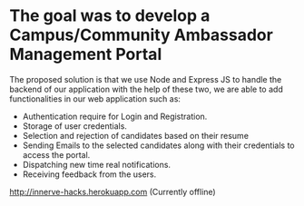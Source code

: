 # The goal was to develop a Campus/Community Ambassador Management Portal


The proposed solution is that we use Node and Express JS to handle the backend of our application with the help of these two, we are able to add functionalities in our web application such as:
- Authentication require for Login and Registration.
- Storage of user credentials.
- Selection and rejection of candidates based on their resume
- Sending Emails to the selected candidates along with their credentials to access the portal.
- Dispatching new time real notifications.
- Receiving feedback from the users.

http://innerve-hacks.herokuapp.com  (Currently offline)
